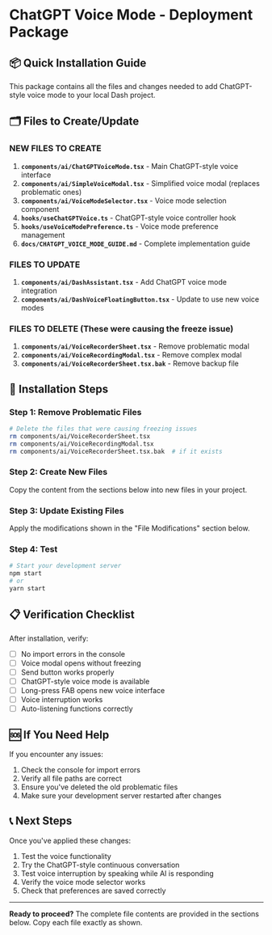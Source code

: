 # ChatGPT Voice Mode - Deployment Package

## 📦 **Quick Installation Guide**

This package contains all the files and changes needed to add ChatGPT-style voice mode to your local Dash project.

## 🗂️ **Files to Create/Update**

### **NEW FILES TO CREATE**

1. **`components/ai/ChatGPTVoiceMode.tsx`** - Main ChatGPT-style voice interface
2. **`components/ai/SimpleVoiceModal.tsx`** - Simplified voice modal (replaces problematic ones)
3. **`components/ai/VoiceModeSelector.tsx`** - Voice mode selection component
4. **`hooks/useChatGPTVoice.ts`** - ChatGPT-style voice controller hook
5. **`hooks/useVoiceModePreference.ts`** - Voice mode preference management
6. **`docs/CHATGPT_VOICE_MODE_GUIDE.md`** - Complete implementation guide

### **FILES TO UPDATE**

1. **`components/ai/DashAssistant.tsx`** - Add ChatGPT voice mode integration
2. **`components/ai/DashVoiceFloatingButton.tsx`** - Update to use new voice modes

### **FILES TO DELETE** (These were causing the freeze issue)

1. **`components/ai/VoiceRecorderSheet.tsx`** - Remove problematic modal
2. **`components/ai/VoiceRecordingModal.tsx`** - Remove complex modal
3. **`components/ai/VoiceRecorderSheet.tsx.bak`** - Remove backup file

## 🔧 **Installation Steps**

### Step 1: Remove Problematic Files
```bash
# Delete the files that were causing freezing issues
rm components/ai/VoiceRecorderSheet.tsx
rm components/ai/VoiceRecordingModal.tsx
rm components/ai/VoiceRecorderSheet.tsx.bak  # if it exists
```

### Step 2: Create New Files
Copy the content from the sections below into new files in your project.

### Step 3: Update Existing Files
Apply the modifications shown in the "File Modifications" section below.

### Step 4: Test
```bash
# Start your development server
npm start
# or
yarn start
```

## 📋 **Verification Checklist**

After installation, verify:
- [ ] No import errors in the console
- [ ] Voice modal opens without freezing
- [ ] Send button works properly
- [ ] ChatGPT-style voice mode is available
- [ ] Long-press FAB opens new voice interface
- [ ] Voice interruption works
- [ ] Auto-listening functions correctly

## 🆘 **If You Need Help**

If you encounter any issues:
1. Check the console for import errors
2. Verify all file paths are correct
3. Ensure you've deleted the old problematic files
4. Make sure your development server restarted after changes

## 📞 **Next Steps**

Once you've applied these changes:
1. Test the voice functionality
2. Try the ChatGPT-style continuous conversation
3. Test voice interruption by speaking while AI is responding
4. Verify the voice mode selector works
5. Check that preferences are saved correctly

---

**Ready to proceed?** The complete file contents are provided in the sections below. Copy each file exactly as shown.